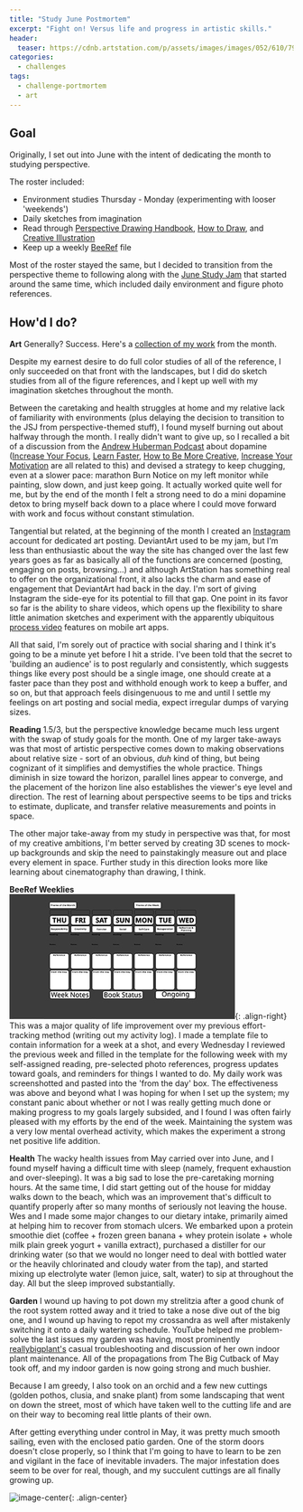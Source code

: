 ```yaml
---
title: "Study June Postmortem"
excerpt: "Fight on! Versus life and progress in artistic skills."
header:
  teaser: https://cdnb.artstation.com/p/assets/images/images/052/610/791/small_square/elizabeth-shaw-latte-art.jpg?1660230283
categories:
  - challenges
tags:
  - challenge-portmortem
  - art
---
```

## Goal
Originally, I set out into June with the intent of dedicating the month to studying perspective. 

The roster included:
 - Environment studies Thursday - Monday (experimenting with looser 'weekends')
 - Daily sketches from imagination
 - Read through [Perspective Drawing Handbook](https://www.goodreads.com/book/show/280794.Perspective_Drawing_Handbook), [How to Draw](https://www.goodreads.com/book/show/15808089-how-to-draw), and [Creative Illustration](https://www.goodreads.com/book/show/2766647-creative-illustration?ac=1&from_search=true&qid=fGSTdREL55&rank=1)
 - Keep up a weekly [BeeRef](https://beeref.org/) file

Most of the roster stayed the same, but I decided to transition from the perspective theme to following along with the [June Study Jam](https://www.instagram.com/explore/tags/junestudyjam/) that started around the same time, which included daily environment and figure photo references.


## How'd I do?

**Art**
Generally? Success. Here's a [collection of my work](https://www.artstation.com/pandoramic/albums/6869408) from the month.

Despite my earnest desire to do full color studies of all of the reference, I only succeeded on that front with the landscapes, but I did do sketch studies from all of the figure references, and I kept up well with my imagination sketches throughout the month. 

Between the caretaking and health struggles at home and my relative lack of familiarity with environments (plus delaying the decision to transition to the JSJ from perspective-themed stuff), I found myself burning out about halfway through the month. I really didn't want to give up, so I recalled a bit of a discussion from the [Andrew Huberman Podcast](https://www.youtube.com/c/AndrewHubermanLab) about dopamine ([Increase Your Focus](https://www.youtube.com/watch?v=LG53Vxum0as&t=3413s), [Learn Faster](https://www.youtube.com/watch?v=hx3U64IXFOY), [How to Be More Creative](https://www.youtube.com/watch?v=uuP-1ioh4LY), [Increase Your Motivation](https://www.youtube.com/watch?v=vA50EK70whE&t=4440s) are all related to this) and devised a strategy to keep chugging, even at a slower pace: marathon Burn Notice on my left monitor while painting, slow down, and just keep going. It actually worked quite well for me, but by the end of the month I felt a strong need to do a mini dopamine detox to bring myself back down to a place where I could move forward with work and focus without constant stimulation.

Tangential but related, at the beginning of the month I created an [Instagram](https://www.instagram.com/pandoramicart/?hl=en) account for dedicated art posting. DeviantArt used to be my jam, but I'm less than enthusiastic about the way the site has changed over the last few years goes as far as basically all of the functions are concerned (posting, engaging on posts, browsing...) and although ArtStation has something real to offer on the organizational front, it also lacks the charm and ease of engagement that DeviantArt had back in the day. I'm sort of giving Instagram the side-eye for its potential to fill that gap. One point in its favor so far is the ability to share videos, which opens up the flexibility to share little animation sketches and experiment with the apparently ubiquitous [process video](https://www.instagram.com/p/CfHZjLalOJs/?hl=en) features on mobile art apps. 

All that said, I'm sorely out of practice with social sharing and I think it's going to be a minute yet before I hit a stride. I've been told that the secret to 'building an audience' is to post regularly and consistently, which suggests things like every post should be a single image, one should create at a faster pace than they post and withhold enough work to keep a buffer, and so on, but that approach feels disingenuous to me and until I settle my feelings on art posting and social media, expect irregular dumps of varying sizes.  


**Reading**
1.5/3, but the perspective knowledge became much less urgent with the swap of study goals for the month. One of my larger take-aways was that most of artistic perspective comes down to making observations about relative size - sort of an obvious, *duh* kind of thing, but being cognizant of it simplifies and demystifies the whole practice. Things diminish in size toward the horizon, parallel lines appear to converge, and the placement of the horizon line also establishes the viewer's eye level and direction. The rest of learning about perspective seems to be tips and tricks to estimate, duplicate, and transfer relative measurements and points in space. 

The other major take-away from my study in perspective was that, for most of my creative ambitions, I'm better served by creating 3D scenes to mock-up backgrounds and skip the need to painstakingly measure out and place every element in space. Further study in this direction looks more like learning about cinematography than drawing, I think.

**BeeRef Weeklies**
![image-right](/assets/images/weekly_beeref_template.jpg){: .align-right}
This was a major quality of life improvement over my previous effort-tracking method (writing out my activity log). I made a template file to contain information for a week at a shot, and every Wednesday I reviewed the previous week and filled in the template for the following week with my self-assigned reading, pre-selected photo references, progress updates toward goals, and reminders for things I wanted to do. My daily work was screenshotted and pasted into the 'from the day' box. The effectiveness was above and beyond what I was hoping for when I set up the system; my constant panic about whether or not I was really getting much done or making progress to my goals largely subsided, and I found I was often fairly pleased with my efforts by the end of the week. Maintaining the system was a very low mental overhead activity, which makes the experiment a strong net positive life addition.

**Health**
The wacky health issues from May carried over into June, and I found myself having a difficult time with sleep (namely, frequent exhaustion and over-sleeping). It was a big sad to lose the pre-caretaking morning hours. At the same time, I did start getting out of the house for midday walks down to the beach, which was an improvement that's difficult to quantify properly after so many months of seriously not leaving the house. Wes and I made some major changes to our dietary intake, primarily aimed at helping him to recover from stomach ulcers. We embarked upon a protein smoothie diet (coffee + frozen green banana + whey protein isolate + whole milk plain greek yogurt + vanilla extract), purchased a distiller for our drinking water (so that we would no longer need to deal with bottled water or the heavily chlorinated and cloudy water from the tap), and started mixing up electrolyte water (lemon juice, salt, water) to sip at throughout the day. All but the sleep improved substantially. 

**Garden**
I wound up having to pot down my strelitzia after a good chunk of the root system rotted away and it tried to take a nose dive out of the big one, and I wound up having to repot my crossandra as well after mistakenly switching it onto a daily watering schedule. YouTube helped me problem-solve the last issues my garden was having, most prominently [reallybigplant's](https://www.youtube.com/c/reallybigplant) casual troubleshooting and discussion of her own indoor plant maintenance. All of the propagations from The Big Cutback of May took off, and my indoor garden is now going strong and much bushier. 

Because I am greedy, I also took on an orchid and a few new cuttings (golden pothos, clusia, and snake plant) from some landscaping that went on down the street, most of which have taken well to the cutting life and are on their way to becoming real little plants of their own. 

After getting everything under control in May, it was pretty much smooth sailing, even with the enclosed patio garden. One of the storm doors doesn't close properly, so I think that I'm going to have to learn to be zen and vigilant in the face of inevitable invaders. The major infestation does seem to be over for real, though, and my succulent cuttings are all finally growing up.

![image-center](https://media4.giphy.com/media/vccgHuzSVf8BppdZ1e/giphy.gif?cid=790b76116a1118bf4848cdf89a189458471a2f87c3c23937&rid=giphy.gif&ct=g){: .align-center}